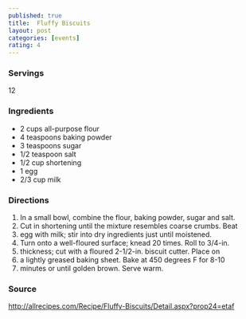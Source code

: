 ```yaml
---
published: true
title:  Fluffy Biscuits 
layout: post
categories: [events]
rating: 4
---
```

### Servings
12

### Ingredients

- 2 cups all-purpose flour
- 4 teaspoons baking powder
- 3 teaspoons sugar
- 1/2 teaspoon salt
- 1/2 cup shortening
- 1 egg
- 2/3 cup milk


### Directions
1. In a small bowl, combine the flour, baking powder, sugar and salt.
2. Cut in shortening until the mixture resembles coarse crumbs. Beat
3. egg with milk; stir into dry ingredients just until moistened.
4. Turn onto a well-floured surface; knead 20 times. Roll to 3/4-in.
5. thickness; cut with a floured 2-1/2-in. biscuit cutter. Place on
6. a lightly greased baking sheet. Bake at 450 degrees F for 8-10
7. minutes or until golden brown. Serve warm.

### Source
<a href="http://allrecipes.com/Recipe/Fluffy-Biscuits/Detail.aspx?prop24=etaf" target="new">http://allrecipes.com/Recipe/Fluffy-Biscuits/Detail.aspx?prop24=etaf</a>
